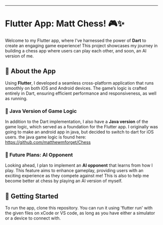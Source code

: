 
---

# Flutter App: Matt Chess! 🎮✨

Welcome to my Flutter app, where I’ve harnessed the power of **Dart** to create an engaging game experience! This project showcases my journey in building a chess app where users can play each other, and soon, an AI version of me.

## 🚀 About the App

Using **Flutter**, I developed a seamless cross-platform application that runs smoothly on both iOS and Android devices. The game’s logic is crafted entirely in Dart, ensuring efficient performance and responsiveness, as well as running.

### 🤖 Java Version of Game Logic

In addition to the Dart implementation, I also have a **Java version** of the game logic, which served as a foundation for the Flutter app. I originally was going to make an android app in java, but decided to switch to dart for iOS users. the java game logic is found here: https://github.com/matthewmforget/Chess

### 🤖 Future Plans: AI Opponent

Looking ahead, I plan to implement an **AI opponent** that learns from how I play. This feature aims to enhance gameplay, providing users with an exciting experience as they compete against me! This is also to help me become better at chess by playing an AI version of myself.

## 🎉 Getting Started

To run the app, clone this repository. You can run it using 'flutter run' with the given files on xCode or VS code, as long as you have either a simulator or a device to connect with.
